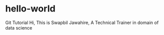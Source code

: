 # hello-world
Git Tutorial
Hi,
This is Swapbil Jawahire, A Technical Trainer in domain of data science

